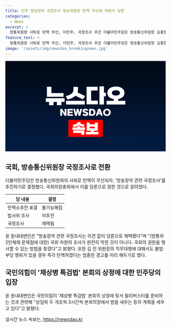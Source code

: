 ```yaml
---
title: 민주 방송장악 국정조사 방송위원장 탄핵 무산에 대명사 당론
categories:
  - News
excerpt: >
  방통위원장 사퇴로 탄핵 무산, 더민주, 국정조사 추진 더불어민주당은 방송통신위원장 김홍일의 사퇴로 탄핵이 무산되자 방송장악 관련 국정조사를 추진하기로 했다. 국회에서 열린 의원총회에서 이를 당론으로 정한 윤종군 원내대변인은 불법적인 행위가 있을 경우 방통위원장 직무대행에 대해 즉각 탄핵하겠다고 밝혔다. 또한 국민의힘이 채상병 특검법 본회의 상정에 반대해 필리버스터를 준비 중이라고 전했다.
feature_text: >
  방통위원장 사퇴로 탄핵 무산, 더민주, 국정조사 추진 더불어민주당은 방송통신위원장 김홍일의 사퇴로 탄핵이 무산되자 방송장악 관련 국정조사를 추진하기로 했다. 국회에서 열린 의원총회에서 이를 당론으로 정한 윤종군 원내대변인은 불법적인 행위가 있을 경우 방통위원장 직무대행에 대해 즉각 탄핵하겠다고 밝혔다. 또한 국민의힘이 채상병 특검법 본회의 상정에 반대해 필리버스터를 준비 중이라고 전했다.
image: '/assets/img/newsdao_breakingnews.jpg'
---
```


<p><img src="/assets/img/newsdao_breakingnews.jpg" alt="firstkoreanews 속보" /></p>

<h2 data-ke-size="size26">국회, 방송통신위원장 국정조사로 전환</h2>

<p data-ke-size="size16">더불어민주당은 방송통신위원회의 사퇴로 탄핵이 무산되자, '방송장악 관련 국정조사'를 추진하기로 결정했다. 국회의원총회에서 이를 당론으로 정한 것으로 알려졌다.</p>

<table>
  <thead>
    <tr>
      <th>당 내용</th>
      <th>결정</th>
    </tr>
  </thead>
  <tbody>
    <tr>
      <td>탄핵소추안 표결</td>
      <td>불가능해짐</td>
    </tr>
    <tr>
      <td>법사위 조사</td>
      <td>미추진</td>
    </tr>
    <tr>
      <td>국정조사</td>
      <td>채택됨</td>
    </tr>
  </tbody>
</table>

<p data-ke-size="size16">윤 원내대변인은 "방송장악 관련 국정조사는 이견 없이 당론으로 채택됐다"며 "(방통위 2인체제 문제점에 대한) 국회 차원의 조사가 완전히 막힌 것이 아니다. 국회의 권한을 행사할 수 있는 방법을 찾겠다"고 밝혔다. 또한 김 전 위원장의 직무대행에 대해서도 불법·부당 행위가 있을 경우 즉각 탄핵하겠다는 엄중한 경고를 미리 해두기로 했다.</p>

<h2 data-ke-size="size26">국민의힘이 '채상병 특검법' 본회의 상정에 대한 민주당의 입장</h2>

<p data-ke-size="size16">윤 원내대변인은 국민의힘이 '채상병 특검법' 본회의 상정에 맞서 필리버스터를 준비하는 것과 관련해 "상임위 두 개조씩 3시간씩 본회의장에서 밤을 새우는 등의 계획을 세우고 있다"고 밝혔다.</p>
실시간 뉴스 속보는, <a href="https://newsdao.kr" rel="dofollow">https://newsdao.kr</a>


